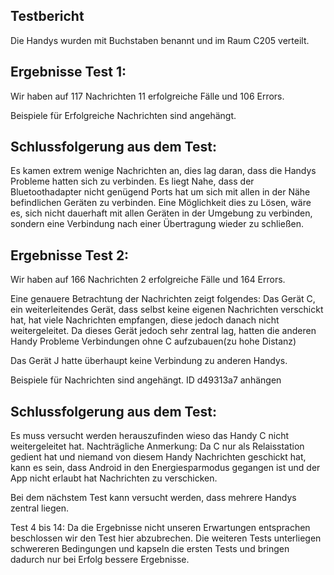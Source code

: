 Testbericht
--------------- 
Die Handys wurden mit Buchstaben benannt und im Raum C205 verteilt.


Ergebnisse Test 1: 
-----------

Wir haben auf 117 Nachrichten 11 erfolgreiche Fälle und 106 Errors. 

Beispiele für Erfolgreiche Nachrichten sind angehängt. 

Schlussfolgerung aus dem Test: 
-----------

Es kamen extrem wenige Nachrichten an, dies lag daran, dass die Handys Probleme hatten sich zu verbinden. Es liegt Nahe, dass der Bluetoothadapter nicht genügend Ports hat um sich mit allen in der Nähe befindlichen Geräten zu verbinden. Eine Möglichkeit dies zu Lösen, wäre es, sich nicht dauerhaft mit allen Geräten in der Umgebung zu verbinden, sondern eine Verbindung nach einer Übertragung wieder zu schließen. 

Ergebnisse Test 2: 
-----------
Wir haben auf 166 Nachrichten 2 erfolgreiche Fälle und 164 Errors. 

Eine genauere Betrachtung der Nachrichten zeigt folgendes: 
Das Gerät C, ein weiterleitendes Gerät, dass selbst keine eigenen Nachrichten verschickt hat, hat viele Nachrichten empfangen, diese jedoch danach nicht 			weitergeleitet. Da dieses Gerät jedoch sehr zentral lag, hatten die anderen Handy 		Probleme Verbindungen ohne C aufzubauen(zu hohe Distanz)  
		
Das Gerät J hatte überhaupt keine Verbindung zu anderen Handys. 

Beispiele für Nachrichten sind angehängt. 
ID d49313a7 anhängen

Schlussfolgerung aus dem Test:
-----------

Es muss versucht werden herauszufinden wieso das Handy C nicht weitergeleitet hat. 
Nachträgliche Anmerkung: Da C nur als Relaisstation gedient hat und niemand von diesem Handy Nachrichten geschickt hat, kann es sein, dass Android in den Energiesparmodus gegangen ist und der App nicht erlaubt hat Nachrichten zu verschicken. 	
	
Bei dem nächstem Test kann versucht werden, dass mehrere Handys zentral liegen. 
	

Test 4 bis 14: Da die Ergebnisse nicht unseren Erwartungen entsprachen beschlossen wir den Test hier abzubrechen. Die weiteren Tests unterliegen schwereren Bedingungen und kapseln die ersten Tests und bringen dadurch nur bei Erfolg bessere Ergebnisse. 


